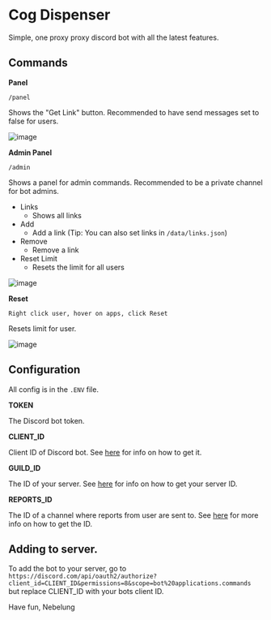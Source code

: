 # Cog Dispenser
Simple, one proxy proxy discord bot with all the latest features.

## Commands
**Panel**

`/panel`

Shows the "Get Link" button. Recommended to have send messages set to false for users.

![image](https://github.com/cognetwork-dev/Cog-Dispenser/assets/81875430/ca403703-d892-474d-872e-aa4434e9bf95)

**Admin Panel**

`/admin`

Shows a panel for admin commands. Recommended to be a private channel for bot admins.

- Links
  - Shows all links
- Add
  - Add a link (Tip: You can also set links in `/data/links.json`)
- Remove
  - Remove a link
- Reset Limit
  - Resets the limit for all users

![image](https://github.com/cognetwork-dev/Cog-Dispenser/assets/81875430/c2b46af3-79ea-450f-807a-e6fe8d4f9656)

**Reset**

`Right click user, hover on apps, click Reset`

Resets limit for user.

![image](https://github.com/cognetwork-dev/Cog-Dispenser/assets/81875430/78a9f084-3272-4249-a208-1e5c9c2af101)

## Configuration

All config is in the `.ENV` file.

**TOKEN**

The Discord bot token.

**CLIENT_ID**

Client ID of Discord bot. See [here](https://support.heateor.com/discord-client-id-discord-client-secret/) for info on how to get it.

**GUILD_ID**

The ID of your server. See [here](https://www.alphr.com/discord-find-server-id/) for info on how to get your server ID.

**REPORTS_ID**

The ID of a channel where reports from user are sent to. See [here](https://turbofuture.com/internet/Discord-Channel-ID) for more info on how to get the ID.

## Adding to server.
To add the bot to your server, go to `https://discord.com/api/oauth2/authorize?client_id=CLIENT_ID&permissions=8&scope=bot%20applications.commands` but replace CLIENT_ID with your bots client ID.

Have fun, Nebelung
